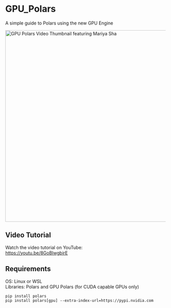 # GPU_Polars
A simple guide to Polars using the new GPU Engine

<a href="https://youtu.be/8GoBlwgbirE" target="_blank"><img src="https://github.com/user-attachments/assets/32a67243-8e2d-4898-9832-8744e4c80de3" style="width:600px;" alt="GPU Polars Video Thumbnail featuring Mariya Sha"></a>

## Video Tutorial

Watch the video tutorial on YouTube:
<br>
https://youtu.be/8GoBlwgbirE

## Requirements

OS: Linux or WSL
<br>
Libraries: Polars and GPU Polars (for CUDA capable GPUs only)
```
pip install polars
pip install polars[gpu] --extra-index-url=https://pypi.nvidia.com
```

